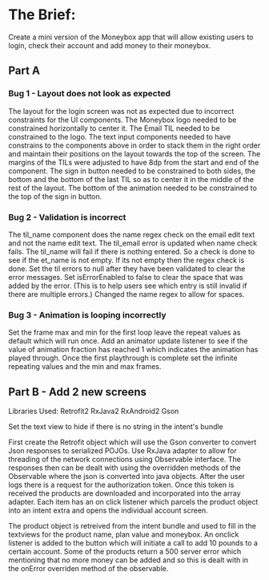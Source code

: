 # The Brief:

Create a mini version of the Moneybox app that will allow existing users to login, check their account and add money to their moneybox.

## Part A

### Bug 1 - Layout does not look as expected

The layout for the login screen was not as expected due to incorrect constraints for the UI components.
The Moneybox logo needed to be constrained horizontally to center it.
The Email TIL needed to be constrained to the logo.
The text input components needed to have constrains to the components above in order to stack them in the right order and maintain their positions on the layout towards the top of the screen.
The margins of the TILs were adjusted to have 8dp from the start and end of the component.
The sign in button needed to be constrained to both sides, the bottom and the bottom of the last TIL so as to center it in the middle of the rest of the layout.
The bottom of the animation needed to be constrained to the top of the sign in button.

### Bug 2 - Validation is incorrect

The til_name component does the name regex check on the email edit text and not the name edit text.
The til_email error is updated when name check fails. 
The til_name will fail if there is nothing entered. So a check is done to see if the et_name is not empty. If its not empty then the regex check is done.
Set the til errors to null after they have been validated to clear the error messages. Set isErrorEnabled to false to clear the space that was added by the error. (This is to help users see which entry is still invalid if there are multiple errors.)
Changed the name regex to allow for spaces.

### Bug 3 - Animation is looping incorrectly

Set the frame max and min for the first loop leave the repeat values as default which will run once.
Add an animator update listener to see if the value of animation fraction has reached 1 which indicates the animation has played through.
Once the first playthrough is complete set the infinite repeating values and the min and max frames.

## Part B - Add 2 new screens

Libraries Used:
Retrofit2
RxJava2
RxAndroid2
Gson

Set the text view to hide if there is no string in the intent's bundle

First create the Retrofit object which will use the Gson converter to convert Json responses to serialized POJOs.
Use RxJava adapter to allow for threading of the network connections using Observable interface.
The responses then can be dealt with using the overridden methods of the Observable where the json is converted into java objects.
After the user logs there is a request for the authorization token.
Once this token is received the products are downloaded and incorporated into the array adapter. Each item has an on click listener which parcels the product object into an intent extra and opens the individual account screen.

The product object is retreived from the intent bundle and used to fill in the textviews for the product name, plan value and moneybox.
An onclick listener is added to the button which will initiate a call to add 10 pounds to a certain account.
Some of the products return a 500 server error which mentioning that no more money can be added and so this is dealt with in the onError overriden method of the observable. 
